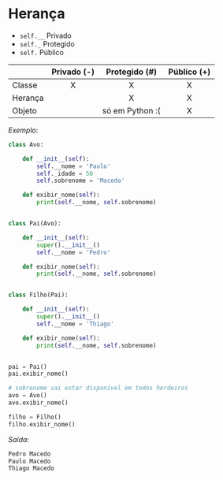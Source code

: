 # Herança

* `self.__` Privado
* `self._` Protegido
* `self.` Público

|       | Privado (-) | Protegido (#)   | Público (+)
:-      | :-:         | :-:             | :-:
Classe  | X           | X               | X
Herança |             | X               | X
Objeto  |             | só em Python :( | X

*Exemplo*:
~~~python
class Avo:

    def __init__(self):
        self.__nome = 'Paulo'
        self._idade = 50
        self.sobrenome = 'Macedo'

    def exibir_nome(self):
        print(self.__nome, self.sobrenome)


class Pai(Avo):

    def __init__(self):
        super().__init__()
        self.__nome = 'Pedro'

    def exibir_nome(self):
        print(self.__nome, self.sobrenome)


class Filho(Pai):

    def __init__(self):
        super().__init__()
        self.__nome = 'Thiago'

    def exibir_nome(self):
        print(self.__nome, self.sobrenome)


pai = Pai()
pai.exibir_nome()

# sobrenome vai estar disponível em todos herdeiros
avo = Avo()
avo.exibir_nome()

filho = Filho()
filho.exibir_nome()
~~~

*Saída*:
~~~python
Pedro Macedo
Paulo Macedo
Thiago Macedo
~~~